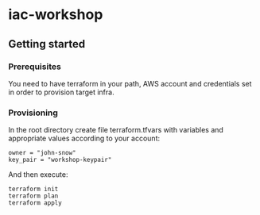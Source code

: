 # iac-workshop

## Getting started

### Prerequisites
You need to have terraform in your path, AWS account and credentials set in order to provision target infra.  

### Provisioning
In the root directory create file terraform.tfvars with variables and appropriate values according to your account:

```
owner = "john-snow"
key_pair = "workshop-keypair"
```

And then execute:

```
terraform init
terraform plan
terraform apply
```
